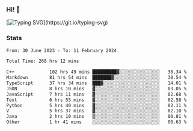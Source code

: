 ### Hi!  👋

[![Typing SVG](https://readme-typing-svg.herokuapp.com?font=Fira+Code&pause=1000&width=435&lines=Hello!+I'm+Texiwustion.)](https://git.io/typing-svg)

### Stats

<!--START_SECTION:waka-->

```txt
From: 30 June 2023 - To: 11 February 2024

Total Time: 268 hrs 12 mins

C++             102 hrs 49 mins █████████▓░░░░░░░░░░░░░░░   38.34 %
Markdown        81 hrs 54 mins  ███████▓░░░░░░░░░░░░░░░░░   30.54 %
TypeScript      37 hrs 34 mins  ███▓░░░░░░░░░░░░░░░░░░░░░   14.01 %
JSON            8 hrs 10 mins   ▓░░░░░░░░░░░░░░░░░░░░░░░░   03.05 %
JavaScript      7 hrs 11 mins   ▓░░░░░░░░░░░░░░░░░░░░░░░░   02.68 %
Text            6 hrs 55 mins   ▓░░░░░░░░░░░░░░░░░░░░░░░░   02.58 %
Python          5 hrs 40 mins   ▓░░░░░░░░░░░░░░░░░░░░░░░░   02.11 %
V               5 hrs 37 mins   ▓░░░░░░░░░░░░░░░░░░░░░░░░   02.10 %
Java            2 hrs 10 mins   ▒░░░░░░░░░░░░░░░░░░░░░░░░   00.81 %
Other           1 hr 41 mins    ░░░░░░░░░░░░░░░░░░░░░░░░░   00.63 %
```

<!--END_SECTION:waka-->
